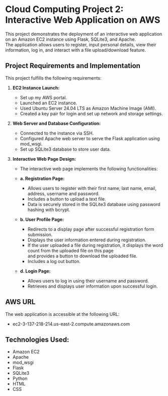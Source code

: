# Cloud Computing Project 2: Interactive Web Application on AWS

This project demonstrates the deployment of an interactive web application on an Amazon EC2 instance using Flask, SQLite3, and Apache.  
The application allows users to register, input personal details, view their information, log in, and interact with a file upload/download feature.

## Project Requirements and Implementation

This project fulfills the following requirements:

1.  **EC2 Instance Launch:**

    *   Set up my AWS portal.
    *   Launched an EC2 instance.
    *   Used Ubuntu Server 24.04 LTS as Amazon Machine Image (AMI).
    *   Created a key pair for login and set up network and storage settings.

2.  **Web Server and Database Configuration:**

    *   Connected to the instance via SSH.
    *   Configured Apache web server to serve the Flask application using mod\_wsgi.
    *   Set up SQLite3 database to store user data.

3.  **Interactive Web Page Design:**

    *   The interactive web page implements the following functionalities:

    *   **a. Registration Page:**
        *   Allows users to register with their first name, last name, email, address, username and password.
        *   Includes a button to upload a text file.
        *   Data is securely stored in the SQLite3 database using password hashing with bcrypt.

    *   **b. User Profile Page:**
        *   Redirects to a display page after successful registration form submission.
        *   Displays the user information entered during registration.
        *   If the user uploaded a file during registration, it displays the word count from the uploaded file on this page  
            and provides a button to download the uploaded file.
        *   Includes a log out button.

    *   **d. Login Page:**
        *   Allows users to log in using their username and password.
        *   Retrieves and displays user information upon successful login.

## AWS URL

The web application is accessible at the following URL:

*  ec2-3-137-218-214.us-east-2.compute.amazonaws.com

## Technologies Used:

*   Amazon EC2
*   Apache
*   mod\_wsgi
*   Flask
*   SQLite3
*   Python
*   HTML
*   CSS
